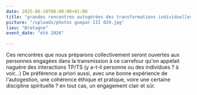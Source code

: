 ```yaml
---
date: 2025-06-10T00:00:00+01:00
title: "grandes rencontres autogérées des transformations individuelles et sociales"
picture: "/uploads/photos guepar III 029.jpg"
lieu: "Bretagne"
event_date: "été 2026"

---
```


Ces rencontres que nous préparons collectivement seront ouvertes aux personnes engagées dans la transmission à ce carrefour qu'on appelait naguère des interactions TP/TS (y a-t-il personne ou des individues ? à voir...)
De préférence a priori aussi, avec une bonne expérience de l'autogestion, une cohérence éthique et pratique, voire une certaine discipline spirituelle ? en tout cas, un engagement clair et sûr.
